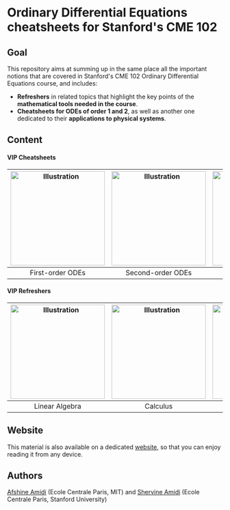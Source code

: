 # Ordinary Differential Equations cheatsheets for Stanford's CME 102
## Goal
This repository aims at summing up in the same place all the important notions that are covered in Stanford's CME 102 Ordinary Differential Equations course, and includes:
- **Refreshers** in related topics that highlight the key points of the **mathematical tools needed in the course**.
- **Cheatsheets for ODEs of order 1 and 2**, as well as another one dedicated to their **applications to physical systems**.

## Content
#### VIP Cheatsheets
|<a href="https://github.com/shervinea/stanford-cme-102-ordinary-differential-equations/blob/master/cheatsheet-first-ode.pdf"><img src="https://stanford.edu/~shervine/teaching/cme-102/illustrations/cover/en-001.png?" alt="Illustration" width="220px"/></a>|<a href="https://github.com/shervinea/stanford-cme-102-ordinary-differential-equations/blob/master/cheatsheet-second-ode.pdf"><img src="https://stanford.edu/~shervine/teaching/cme-102/illustrations/cover/en-002.png?" alt="Illustration" width="220px"/></a>|<a href="https://github.com/shervinea/stanford-cme-102-ordinary-differential-equations/blob/master/cheatsheet-applications.pdf"><img src="https://stanford.edu/~shervine/teaching/cme-102/illustrations/cover/en-003.png?" alt="Illustration" width="220px"/></a>|
|:--:|:--:|:--:|
|First-order ODEs|Second-order ODEs|Applications|

#### VIP Refreshers
|<a href="https://github.com/shervinea/stanford-cme-102-ordinary-differential-equations/blob/master/linear-algebra.pdf"><img src="https://stanford.edu/~shervine/teaching/cme-102/illustrations/cover/en-004.png?" alt="Illustration" width="220px"/></a>|<a href="https://github.com/shervinea/stanford-cme-102-ordinary-differential-equations/blob/master/calculus.pdf"><img src="https://stanford.edu/~shervine/teaching/cme-102/illustrations/cover/en-005.png?" alt="Illustration" width="220px"/></a>|<a href="https://github.com/shervinea/stanford-cme-102-ordinary-differential-equations/blob/master/trigonometry.pdf"><img src="https://stanford.edu/~shervine/teaching/cme-102/illustrations/cover/en-006.png?" alt="Illustration" width="220px"/></a>|
|:--:|:--:|:--:|
|Linear Algebra|Calculus|Trigonometry|

## Website
This material is also available on a dedicated [website](https://stanford.edu/~shervine/teaching/cme-102), so that you can enjoy reading it from any device.

## Authors
[Afshine Amidi](https://twitter.com/afshinea) (Ecole Centrale Paris, MIT) and [Shervine Amidi](https://twitter.com/shervinea) (Ecole Centrale Paris, Stanford University)
